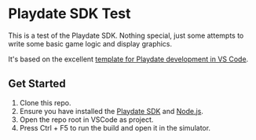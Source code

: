 # Playdate SDK Test

This is a test of the Playdate SDK. Nothing special, just some attempts to write some basic game logic and display graphics.

It's based on the excellent [template for Playdate development in VS Code](https://github.com/cadin/playdate-vscode-template).

## Get Started

1. Clone this repo.
1. Ensure you have installed the [Playdate SDK](https://play.date/dev/) and [Node.js](https://nodejs.org/en/).
1. Open the repo root in VSCode as project.
1. Press Ctrl + F5 to run the build and open it in the simulator.
